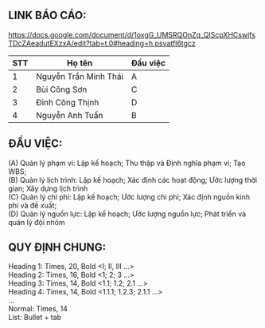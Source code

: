 LINK BÁO CÁO: 
---
https://docs.google.com/document/d/1oxgG_UMSRQOnZq_QIScpXHCswjfsTDcZAeadutEXzxA/edit?tab=t.0#heading=h.psvatfl6tgcz

| STT | Họ tên                | Đầu việc |
|-----|-----------------------|----------|
|  1  | Nguyễn Trần Minh Thái |     A    |
|  2  | Bùi Công Sơn          |     C    |
|  3  | Đinh Công Thịnh       |     D    |
|  4  | Nguyễn Anh Tuấn       |     B    |

ĐẦU VIỆC: 
---
(A) Quản lý phạm vi: Lập kế hoạch; Thu thập và Định nghĩa phạm vi; Tạo WBS; \
(B) Quản lý lịch trình: Lập kế hoạch; Xác định các hoạt động; Ước lượng thời gian; Xây dựng lịch trình \
(C) Quản lý chi phí: Lập kế hoạch; Ước lượng chi phí; Xác định nguồn kinh phí và đề xuất; \
(D) Quản lý nguồn lực: Lập kế hoạch; Ước lượng nguồn lực; Phát triển và quản lý đội nhóm 

QUY ĐỊNH CHUNG: 
---
Heading 1: Times, 20, Bold <I; II, III ...> \
Heading 2: Times, 16, Bold <1; 2; 3 ...> \
Heading 3: Times, 14, Bold <1.1; 1.2; 2.1 ...> \
Heading 4: Times, 14, Bold <1.1.1; 1.2.3; 2.1.1 ...> \
... \
Normal:    Times, 14 \
List: Bullet + tab

